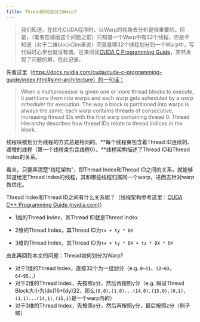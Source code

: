 ```yaml
---
title: Thread如何划分为Warp?
---
```


> 我们知道，在优化CUDA程序时，以Warp的视角去分析是很重要的。但是，（笔者在琢磨这个问题之前）只知道一个Warp中有32个线程，但是不知道（对于二维blockDim来说）究竟是哪32个线程划分到一个Warp中，写代码时心里也就没有谱。近来阅读[CUDA C Programming Guide](https://docs.nvidia.com/cuda/cuda-c-programming-guide/index.html)，突然发现了问题的解，在此记录。

先看这里（https://docs.nvidia.com/cuda/cuda-c-programming-guide/index.html#simt-architecture）的一句话：

> When a multiprocessor is given one or more thread blocks to execute, it partitions them into warps and each warp gets scheduled by a *warp scheduler* for execution. The way a block is partitioned into warps is always the same; each warp contains threads of consecutive, increasing thread IDs with the first warp containing thread 0. Thread Hierarchy describes how thread IDs relate to thread indices in the block. 

线程块被划分为线程的方式总是相同的。**每个线程束包含着Thread ID连续的、递增的线程（第一个线程束包含线程0）。**线程架构描述了Thread ID和Thread Index的关系。

看来，只要弄清楚“线程架构”，即Thread Index和Thread ID之间的关系，就能够知道给定Thread Index的线程，其和哪些线程归属同一个warp，进而去针对warp做优化。



Thread Index和Thread ID之间有什么关系呢？（线程架构参考这里：[CUDA C++ Programming Guide (nvidia.com)](https://docs.nvidia.com/cuda/cuda-c-programming-guide/index.html#thread-hierarchy)）

- 1维的Thread Index，其Thread ID就是Thread Index

- 2维的Thread Index，其Thread ID为`tx + ty * DX`

- 3维的Thread Index，其Thread ID为`tx + ty * DX + tz * DX * DY`



由此再回到本文的问题：Thread如何划分为Warp?

- 对于1维的Thread Index，直接32个为一组划分（e.g. `0~31`、`32~63`、`64~95`...）
- 对于2维的Thread Index，先按照x分，然后再按照y分（e.g. 假设Thread Block大小为[dx]16*[dy]32，那么`(0,0),(1,0)...(14,0),(15,0),(0,1),(1,1)...(14,1),(15,1)`是一个warp内的）
- 对于3维的Thread Index，先按照x分，然后再按照y分，最后按照z分（例子略）

